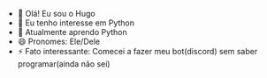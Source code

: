 - 👋 Olá! Eu sou o Hugo
- 👀 Eu tenho interesse em Python
- 🌱 Atualmente aprendo Python
- 😄 Pronomes: Ele/Dele
- ⚡ Fato interessante: Comecei a fazer meu bot(discord) sem saber programar(ainda não sei) 

<!---
ohugomvp/ohugomvp is a ✨ special ✨ repository because its `README.md` (this file) appears on your GitHub profile.
You can click the Preview link to take a look at your changes.
--->
